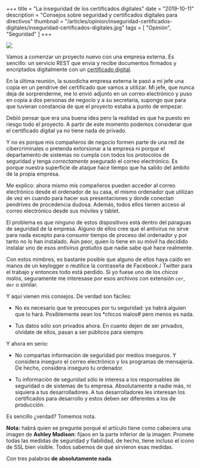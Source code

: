 +++
title = "La inseguridad de los certificados digitales"
date = "2019-10-11"
description = "Consejos sobre seguridad y certificados digitales para directivos"
thumbnail = "/articles/opinion/inseguridad-certificados-digitales/inseguridad-certificados-digitales.jpg"
tags = [ "Opinión", "Seguridad" ]
+++

![](/blog/articles/opinion/inseguridad-certificados-digitales/inseguridad-certificados-digitales.jpg)

Vamos a comenzar un proyecto nuevo con una empresa externa. Es sencillo: un servicio REST que envía
y recibe documentos firmados y encriptados digitalmente con un 
[certificado digital](/blog/articles/seguridad/certificados-digitales/certificados-digitales).
	
En la última reunión, la susodicha empresa externa le pasó a mi jefe una copia en un pendrive del certificado que vamos
a utilizar. Mi jefe, que nunca deja de sorprenderme, me lo envió adjunto en un correo electrónico y puso en
copia a dos personas de negocio y a su secretaria, supongo que para que tuvieran constancia de que el proyecto
estaba a punto de empezar.
	
Debió pensar que era una buena idea pero la realidad es que ha puesto en riesgo todo el proyecto. A
partir de este momento podemos considerar que el certificado digital ya no tiene nada de privado.
	
Y no es porque mis compañeros de negocio formen parte de una red de cibercriminales o pretenda extorsionar
a la empresa ni porque el departamento de sistemas no cumpla con todos los protocolos de seguridad y tenga 
*correctamente* asegurado el correo electrónico. Es porque nuestra superficie de ataque hace tiempo que 
ha salido del ámbito de la propia empresa.
	
Me explico: ahora mismo mis compañeros pueden acceder al correo electrónico desde el ordenador de su casa, el mismo
ordenador que utilizan de vez en cuando para hacer sus presentaciones y donde conectan pendrives de procedencia
dudosa. Además, todos ellos tienen acceso al correo electrónico desde sus móviles y tablet. 
	
El problema es que ninguno de estos dispositivos está dentro del paraguas de seguridad de la empresa. Alguno de
ellos cree que el antivirus no sirve para nada excepto para consumir tiempo de proceso del ordenador y por tanto
no lo han instalado. Aún peor, quien lo tiene en su móvil ha decidido instalar uno de esos 
*antivirus gratuitos* que nadie sabe qué hace realmente.
	
Con estos mimbres, es bastante posible que alguno de ellos haya caído en manos de un keylogger o reutilice la contraseña
de Facebook / Twitter para el trabajo y entonces todo está perdido. Si yo fuese uno de los *chicos malos*, seguramente me
interesase por esos archivos con extensión `cer`, `der` o similar.
	
Y aquí vienen mis consejos. De verdad son fáciles:

* No es necesario que te preocupes por tu seguridad: ya habrá alguien que lo hará. Posiblemente sean 
los *chicos malos# pero menos es nada.

* Tus datos sólo son privados ahora. En cuanto dejen de ser privados, olvídate de ellos, pasan a ser públicos para
siempre.
		
Y ahora en serio:

* No compartas información de seguridad por medios inseguros. Y considera inseguro el correo electrónico y los programas
de mensajería. De hecho, considera inseguro tu ordenador.

* Tu información de seguridad sólo le interesa a los responsables de seguridad o de sistemas de tu empresa. 
Absolutamente a nadie más, ni siquiera a tus desarrolladores. A tus desarrolladores les interesan los certificados
para desarrollo y estos deben ser diferentes a los de producción.
		
Es sencillo ¿verdad? Tomemos nota.
	
**Nota:** habrá quien se pregunte porqué el artículo tiene como cabecera una imagen de **Ashley Madison**:
fijaos en la parte inferior de la imagen. Promete todas las medidas de seguridad y fiabilidad, de hecho, 
tiene incluso el icono de SSL bien visible. Todos sabemos de qué sirvieron esas medidas. 

Con tres palabras **de absolutamente nada**.